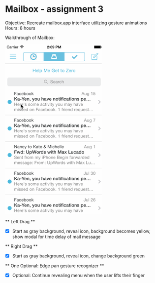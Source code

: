 Mailbox - assignment 3
======================

Objective: Recreate mailbox.app interface utilizing gesture animations
Hours: 8 hours

Walkthrough of Mailbox:

![Video Walkthrough](walkthru.gif)

** Left Drag **
* [x] Start as gray background, reveal icon, background becomes yellow, show modal for time delay of mail message

** Right Drag **
* [x] Start as gray background, reveal icon, change background green

** One Optional: Edge pan gesture recognizer **
* [x] Optional: Continue revealing menu when the user lifts their finger

